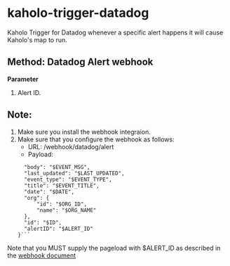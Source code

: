 # kaholo-trigger-datadog
Kaholo Trigger for Datadog whenever a specific alert happens it will cause Kaholo's map to run.

## Method: Datadog Alert webhook
**Parameter**

1. Alert ID. 

## Note:
1. Make sure you install the webhook integraion.
2. Make sure that you configure the webhook as follows:
   - URL: <KAHOLO URL>/webhook/datadog/alert
   - Payload:
    ```{
      "body": "$EVENT_MSG",
      "last_updated": "$LAST_UPDATED",
      "event_type": "$EVENT_TYPE",
      "title": "$EVENT_TITLE",
      "date": "$DATE",
      "org": {
          "id": "$ORG_ID",
          "name": "$ORG_NAME"
      },
      "id": "$ID",
      "alertID": "$ALERT_ID"
    }```

Note that you MUST supply the pageload with $ALERT_ID as described in the [webhook document](https://docs.datadoghq.com/integrations/webhooks/)

